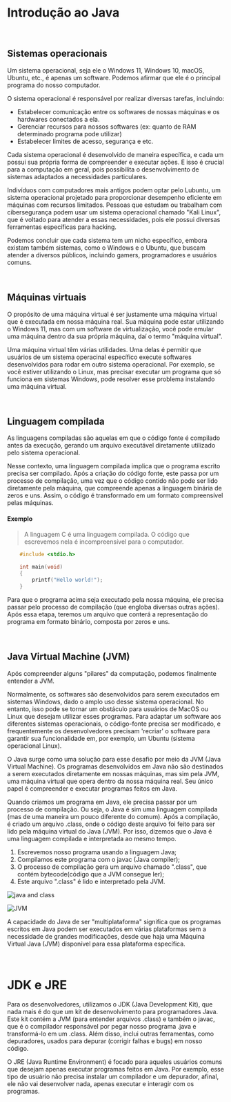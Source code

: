 # Introdução ao Java

<br>

## Sistemas operacionais
Um sistema operacional, seja ele o Windows 11, Windows 10, macOS, Ubuntu, etc., é apenas um software. Podemos afirmar que ele é o principal programa do nosso computador.

O sistema operacional é responsável por realizar diversas tarefas, incluindo:
- Estabelecer comunicação entre os softwares de nossas máquinas e os hardwares conectados a ela.
- Gerenciar recursos para nossos softwares (ex: quanto de RAM determinado programa pode utilizar)
- Estabelecer limites de acesso, segurança e etc.

Cada sistema operacional é desenvolvido de maneira específica, e cada um possui sua própria forma de compreender e executar ações. E isso é crucial para a computação em geral, pois possibilita o desenvolvimento de sistemas adaptados a necessidades particulares.

Indivíduos com computadores mais antigos podem optar pelo Lubuntu, um sistema operacional projetado para proporcionar desempenho eficiente em máquinas com recursos limitados.
Pessoas que estudam ou trabalham com cibersegurança podem usar um sistema operacional chamado "Kali Linux", que é
voltado para atender a essas necessidades, pois ele possui diversas ferramentas específicas para hacking. 

Podemos concluir que cada sistema tem um nicho específico, embora existam também sistemas, como o Windows e o Ubuntu, 
que buscam atender a diversos públicos, incluindo gamers, programadores e usuários comuns.

<br>

## Máquinas virtuais 
O propósito de uma máquina virtual é ser justamente uma máquina virtual que é executada em nossa máquina real. 
Sua máquina pode estar utilizando o Windows 11, mas com um software de virtualização, você pode 
emular uma máquina dentro da sua própria máquina, daí o termo "máquina virtual".

Uma máquina virtual têm várias utilidades. Uma delas é permitir que usuários de um sistema operacinal específico execute 
softwares desenvolvidos para rodar em outro sistema operacional. Por exemplo, se você estiver utilizando o Linux, 
mas precisar executar um programa que só funciona em sistemas Windows, pode resolver esse problema instalando uma máquina virtual. 

<br>

## Linguagem compilada
As linguagens compiladas são aquelas em que o código fonte é compilado antes da execução, gerando um arquivo executável diretamente utilizado pelo sistema operacional.

Nesse contexto, uma linguagem compilada implica que o programa escrito precisa ser compilado. Após a criação do código fonte, este passa por um processo de compilação, uma vez que o código contido não pode ser lido diretamente pela máquina, que compreende apenas a linguagem binária de zeros e uns. Assim, o código é transformado em um formato compreensível pelas máquinas.

#### Exemplo
> A linguagem C é uma linguagem compilada. O código que escrevemos nela é incompreensível para o computador.
```c
    #include <stdio.h>
    
    int main(void)
    {
        printf("Hello world!");
    }
```

Para que o programa acima seja executado pela nossa máquina, ele precisa passar pelo processo de compilação 
(que engloba diversas outras ações). Após essa etapa, teremos um arquivo que conterá a representação do programa 
em formato binário, composta por zeros e uns.

<br>

## Java Virtual Machine (JVM)
Após compreender alguns "pilares" da computação, podemos finalmente entender a JVM.

Normalmente, os softwares são desenvolvidos para serem executados em sistemas Windows, dado o amplo uso desse sistema operacional. No entanto, isso pode se tornar um obstáculo para usuários de MacOS ou Linux que desejam utilizar esses programas. Para adaptar um software aos diferentes sistemas operacionais, o código-fonte precisa ser modificado, e frequentemente os desenvolvedores precisam 'recriar' o software para garantir sua funcionalidade em, por exemplo, um Ubuntu (sistema operacional Linux).

O Java surge como uma solução para esse desafio por meio da JVM (Java Virtual Machine). Os programas desenvolvidos em Java não são destinados a serem executados diretamente em nossas máquinas, mas sim pela JVM, uma máquina virtual que opera dentro da nossa máquina real. Seu único papel é compreender e executar programas feitos em Java.

Quando criamos um programa em Java, ele precisa passar por um processo de compilação. Ou seja, o Java é sim uma linguagem compilada (mas de uma maneira um pouco diferente do comum). Após a compilação, é criado um arquivo .class, onde o código deste arquivo foi feito para ser lido pela máquina virtual do Java (JVM). Por isso, dizemos que o Java é uma linguagem compilada e interpretada ao mesmo tempo.

1. Escrevemos nosso programa usando a linguagem Java;
2. Compilamos este programa com o javac (Java compiler);
3. O processo de compilação gera um arquivo chamado ".class", que contém bytecode(código que a JVM consegue ler);
4. Este arquivo ".class" é lido e interpretado pela JVM.

![java and class](https://github.com/FireguiQueen/Java/assets/98475125/bd5e74c5-2332-4bea-b09a-4fb5a1cce062)

![JVM](https://github.com/FireguiQueen/Java/assets/98475125/0f973e29-41f0-424e-b832-634ada8c4d5c)

A capacidade do Java de ser "multiplataforma" significa que os programas escritos em Java podem ser executados em várias
plataformas sem a necessidade de grandes modificações, desde que haja uma Máquina Virtual Java (JVM) disponível para essa plataforma específica.

<br>

# JDK e JRE
Para os desenvolvedores, utilizamos o JDK (Java Development Kit), que nada mais é do que um kit de desenvolvimento para
programadores Java. Este kit contém a JVM (para entender arquivos .class) e também o javac, que é o compilador responsável por pegar nosso programa 
.java e transformá-lo em um .class. Além disso, inclui outras ferramentas, como depuradores, usados para depurar (corrigir falhas e bugs) em nosso código.

O JRE (Java Runtime Environment) é focado para aqueles usuários comuns que desejam apenas executar programas feitos em Java.
Por exemplo, esse tipo de usuário não precisa instalar um compilador e um depurador, afinal, ele não vai desenvolver nada, 
apenas executar e interagir com os programas. 

